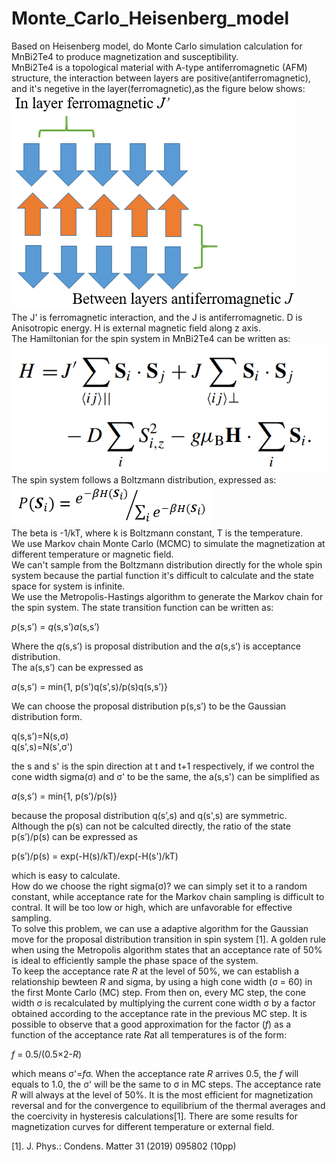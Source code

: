 # Monte_Carlo_Heisenberg_model
Based on Heisenberg model, do Monte Carlo simulation calculation for MnBi2Te4 to produce magnetization and susceptibility.  
MnBi2Te4 is a topological material with A-type antiferromagnetic (AFM) structure, the interaction between layers are positive(antiferromagnetic), and it's negetive in the layer(ferromagnetic),as the figure below shows: 
![image](https://github.com/HKXie/Monte_Carlo_Heisenberg_model/blob/master/images/Magnetic%20structure_1.png)  
The J' is ferromagnetic interaction, and the J is antiferromagnetic. D is Anisotropic energy. H is external magnetic field along z axis.  
The Hamiltonian for the spin system in MnBi2Te4 can be written as:  
![image](https://github.com/HKXie/Monte_Carlo_Heisenberg_model/blob/master/images/Heisenberg_model.png)  
The spin system follows a Boltzmann distribution, expressed as:  
![image](https://github.com/HKXie/Monte_Carlo_Heisenberg_model/blob/master/images/Boltzmann%20distribution.png)  
The beta is -1/kT, where k is Boltzmann constant, T is the temperature.  
We use Markov chain Monte Carlo (MCMC) to simulate the magnetization at different temperature or magnetic field.  
We can't sample from the Boltzmann distribution directly for the whole spin system because the partial function it's difficult to calculate and the state space for system is infinite.  
We use the Metropolis-Hastings algorithm to generate the Markov chain for the spin system. The state transition function can be written as:  
  
*p*(s,s’) = *q*(s,s’)*a*(s,s’)  
  
Where the *q*(s,s’) is proposal distribution and the *a*(s,s’) is acceptance distribution.  
The a(s,s’) can be expressed as  
  
*a*(s,s’) = min{1, p(s’)q(s’,s)/p(s)q(s,s’)}  
  
We can choose the proposal distribution p(s,s’) to be the Gaussian distribution form. 
  
q(s,s’)=N(s,σ)  
q(s',s)=N(s',σ')  
  
the s and s' is the spin direction at t and t+1 respectively, if we control the cone width sigma(σ) and σ' to be the same, the a(s,s') can be simplified as  
  
*a*(s,s’) = min{1, p(s’)/p(s)}  
  
because the proposal distribution q(s’,s) and q(s',s) are symmetric.  
Although the p(s) can not be calculted directly, the ratio of the state  p(s’)/p(s) can be expressed as  
  
p(s’)/p(s) = exp(-H(s)/kT)/exp(-H(s')/kT)  
  
which is easy to calculate.  
How do we choose the right sigma(σ)? we can simply set it to a random constant, while acceptance rate for the Markov chain sampling is difficult to contral. It will be too low or high, which are unfavorable for effective sampling.  
To solve this problem, we can use a adaptive algorithm for the Gaussian move for the proposal distribution transition in spin system [1]. A golden rule when using the Metropolis algorithm states that 
an acceptance rate of 50% is ideal to efficiently sample the phase space of the system.  
To keep the acceptance rate *R* at the level of 50%, we can establish a relationship bewteen *R* and sigma, by using a high cone width (σ = 60) in the first Monte Carlo (MC) step. From then on, every MC step, the cone width σ is recalculated by multiplying the current cone width σ by a factor obtained according to the acceptance rate in the previous MC step. It is possible to observe that a good approximation for the factor (*f*) as a function of the acceptance rate *R*at all temperatures is of the form: 
  
*f* = 0.5/(0.5×2-*R*)  
  
which means  σ'=*f*σ. When the acceptance rate *R* arrives 0.5, the *f* will equals to 1.0, the σ' will be the same to σ in MC steps. The acceptance rate *R* will always at the level of 50%. It is the most  efficient for magnetization reversal and for the convergence to equilibrium of the thermal averages and the coercivity in hysteresis calculations[1]. There are some results for magnetization curves for different temperature or external field.


  
 [1]. J. Phys.: Condens. Matter 31 (2019) 095802 (10pp)



